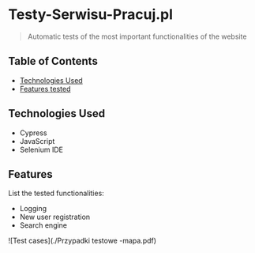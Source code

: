 # Testy-Serwisu-Pracuj.pl
> Automatic tests of the most important functionalities of the website

## Table of Contents
* [Technologies Used](#technologies-used)
* [Features tested](#features)

## Technologies Used
- Cypress
- JavaScript
- Selenium IDE

## Features
List the tested functionalities:
- Logging
- New user registration
- Search engine

![Test cases](./Przypadki testowe -mapa.pdf)


